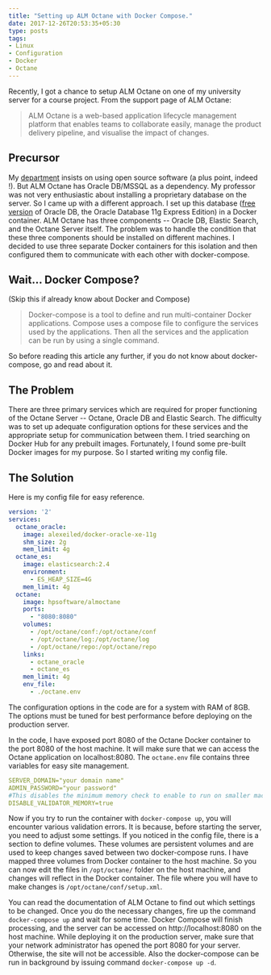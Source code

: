 ```yaml
---
title: "Setting up ALM Octane with Docker Compose."
date: 2017-12-26T20:53:35+05:30
type: posts
tags:
- Linux
- Configuration
- Docker
- Octane
---
```


Recently, I got a chance to setup ALM Octane on one of my university server for a course project. From the support page of ALM Octane:

> ALM Octane is a web-based application lifecycle management platform that enables teams to collaborate easily, manage the product delivery pipeline, and visualise the impact of changes.

## Precursor
My [department](http://cse.nitc.ac.in) insists on using open source software (a plus point, indeed !). But ALM Octane has Oracle DB/MSSQL as a dependency. My professor was not very enthusiastic about installing a proprietary database on the server. So I came up with a different approach. I set up this database ([free version](http://www.oracle.com/technetwork/database/database-technologies/express-edition/overview/index.html) of Oracle DB, the Oracle Database 11g Express Edition) in a Docker container. ALM Octane has three components -- Oracle DB, Elastic Search, and the Octane Server itself. The problem was to handle the condition that these three components should be installed on different machines. I decided to use three separate Docker containers for this isolation and then configured them to communicate with each other with docker-compose.

## Wait... Docker Compose?
(Skip this if already know about Docker and Compose)

> Docker-compose is a tool to define and run multi-container Docker applications. Compose uses a compose file to configure the services used by the applications. Then all the services and the application can be run by using a single command.

So before reading this article any further, if you do not know about docker-compose, go and read about it.

## The Problem
There are three primary services which are required for proper functioning of the Octane Server -- Octane, Oracle DB and Elastic Search. The difficulty was to set up adequate configuration options for these services and the appropriate setup for communication between them. I tried searching on Docker Hub for any prebuilt images. Fortunately, I found some pre-built Docker images for my purpose. So I started writing my config file.

## The Solution
Here is my config file for easy reference.
```yaml
version: '2'
services:
  octane_oracle:
    image: alexeiled/docker-oracle-xe-11g
    shm_size: 2g
    mem_limit: 4g
  octane_es:
    image: elasticsearch:2.4
    environment:
      - ES_HEAP_SIZE=4G
    mem_limit: 4g
  octane:
    image: hpsoftware/almoctane
    ports:
      - "8080:8080"
    volumes:
      - /opt/octane/conf:/opt/octane/conf
      - /opt/octane/log:/opt/octane/log
      - /opt/octane/repo:/opt/octane/repo
    links:
      - octane_oracle
      - octane_es
    mem_limit: 4g
    env_file:
      - ./octane.env
```

The configuration options in the code are for a system with RAM of 8GB. The options must be tuned for best performance before deploying on the production server.

In the code, I have exposed port 8080 of the Octane Docker container to the port 8080 of the host machine. It will make sure that we can access the Octane application on localhost:8080. The `octane.env` file contains three variables for easy site management.

```yaml
SERVER_DOMAIN="your domain name"
ADMIN_PASSWORD="your password"
#This disables the minimum memory check to enable to run on smaller machines.
DISABLE_VALIDATOR_MEMORY=true
```

Now if you try to run the container with `docker-compose up`, you will encounter various validation errors. It is because, before starting the server, you need to adjust some settings. If you noticed in the config file, there is a section to define volumes. These volumes are persistent volumes and are used to keep changes saved between two docker-compose runs. I have mapped three volumes from Docker container to the host machine. So you can now edit the files in `/opt/octane/` folder on the host machine, and changes will reflect in the Docker container. The file where you will have to make changes is `/opt/octane/conf/setup.xml`.

You can read the documentation of ALM Octane to find out which settings to be changed. Once you do the necessary changes, fire up the command `docker-compose up` and wait for some time. Docker Compose will finish processing, and the server can be accessed on http://localhost:8080 on the host machine. While deploying it on the production server, make sure that your network administrator has opened the port 8080 for your server. Otherwise, the site will not be accessible. Also the docker-compose can be run in background by issuing command ```docker-compose up -d```.
